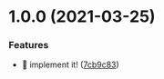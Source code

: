 # 1.0.0 (2021-03-25)


### Features

* 🎸 implement it! ([7cb9c83](https://github.com/suin/esa-exporter/commit/7cb9c835b5d1e7bb8d1f62d22dfa99eb4b0af0e0))
